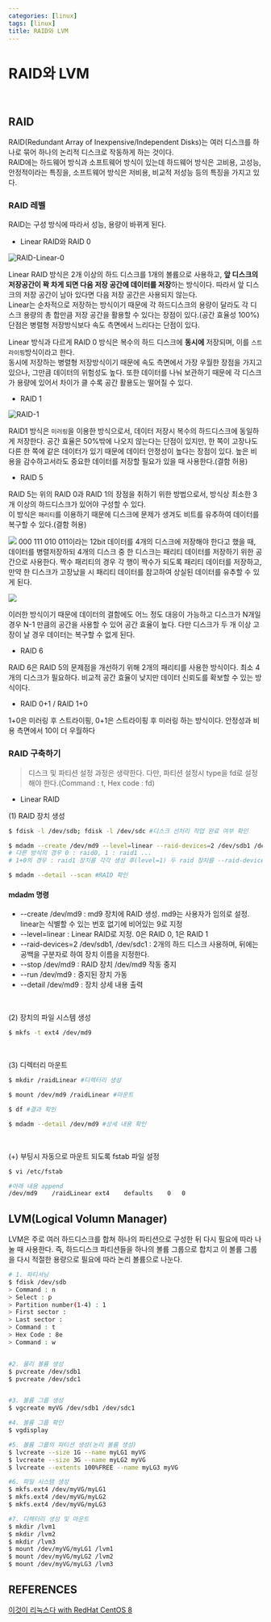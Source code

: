 ```yaml
---
categories: [linux]
tags: [linux]
title: RAID와 LVM
---
```


# RAID와 LVM  


<br/>

## RAID  

RAID(Redundant Array of Inexpensive/Independent Disks)는 여러 디스크를 하나로 묶어 하나의 논리적 디스크로 작동하게 하는 것이다.  
RAID에는 하드웨어 방식과 소프트웨어 방식이 있는데 하드웨어 방식은 고비용, 고성능, 안정적이라는 특징을, 소프트웨어 방식은 저비용, 비교적 저성능 등의 특징을 가지고 있다.

### RAID 레벨  

RAID는 구성 방식에 따라서 성능, 용량이 바뀌게 된다.  

- Linear RAID와 RAID 0

![RAID-Linear-0](../../assets/img/RAID-Linear-0.png)

Linear RAID 방식은 2개 이상의 하드 디스크를 1개의 볼륨으로 사용하고, **앞 디스크의 저장공간이 꽉 차게 되면 다음 저장 공간에 데이터를 저장**하는 방식이다.
따라서 앞 디스크의 저장 공간이 남아 있다면 다음 저장 공간은 사용되지 않는다.  
Linear는 순차적으로 저장하는 방식이기 때문에 각 하드디스크의 용량이 달라도 각 디스크 용량의 총 합만큼 저장 공간을 활용할 수 있다는 장점이 있다.(공간 효율성 100%) 
단점은 병렬형 저장방식보다 속도 측면에서 느리다는 단점이 있다.

Linear 방식과 다르게 RAID 0 방식은 복수의 하드 디스크에 **동시에** 저장되며, 이를 `스트라이핑`방식이라고 한다.  
동시에 저장하는 병렬형 저장방식이기 때문에 속도 측면에서 가장 우월한 장점을 가지고 있으나, 그만큼 데이터의 위험성도 높다. 또한 데이터를 나눠 보관하기 때문에 각 디스크가 용량에 있어서 차이가 클 수록 공간 활용도는 떨어질 수 있다.  


- RAID 1

![RAID-1](../../assets/img/RAID-1.png)

RAID1 방식은 `미러링`을 이용한 방식으로서, 데이터 저장시 복수의 하드디스크에 동일하게 저장한다. 공간 효율은 50%밖에 나오지 않는다는 단점이 있지만, 한 쪽이 고장나도 다른 한 쪽에 같은 데이터가 있기 때문에 데이터 안정성이 높다는 장점이 있다. 높은 비용을 감수하고서라도 중요한 데이터를 저장할 필요가 있을 때 사용한다.(결함 허용)

- RAID 5

RAID 5는 위의 RAID 0과 RAID 1의 장점을 취하기 위한 방법으로서, 방식상 최소한 3개 이상의 하드디스크가 있어야 구성할 수 있다.  
이 방식은 `패리티`를 이용하기 때문에 디스크에 문제가 생겨도 비트를 유추하여 데이터를 복구할 수 있다.(결함 허용)


![](../../assets/img/RAID-5-1.png)
000 111 010 011이라는 12bit 데이터를 4개의 디스크에 저장해야 한다고 했을 때, 데이터를 병렬저장하되 4개의 디스크 중 한 디스크는 패리티 데이터를 저장하기 위한 공간으로 사용한다. 짝수 패리티의 경우 각 행이 짝수가 되도록 패리티 데이터를 저장하고, 만약 한 디스크가 고장났을 시 패리티 데이터를 참고하여 상실된 데이터를 유추할 수 있게 된다.  

![](../../assets/img/RAID-5-2.png)

이러한 방식이기 때문에 데이터의 결함에도 어느 정도 대응이 가능하고 디스크가 N개일 경우 N-1 만큼의 공간을 사용할 수 있어 공간 효율이 높다.
다만 디스크가 두 개 이상 고장이 날 경우 데이터는 복구할 수 없게 된다.

 - RAID 6

RAID 6은 RAID 5의 문제점을 개선하기 위해 2개의 패리티를 사용한 방식이다. 최소 4개의 디스크가 필요하다. 비교적 공간 효율이 낮지만 데이터 신뢰도를 확보할 수 있는 방식이다.  

 - RAID 0+1 / RAID 1+0

1+0은 미러링 후 스트라이핑, 0+1은 스트라이핑 후 미러링 하는 방식이다. 안정성과 비용 측면에서 10이 더 우월하다



 ### RAID 구축하기  


 > 디스크 및 파티션 설정 과정은 생략한다. 다만, 파티션 설정시 type을 fd로 설정해야 한다.(Command : t, Hex code : fd)  


- Linear RAID   

(1) RAID 장치 생성

```bash
$ fdisk -l /dev/sdb; fdisk -l /dev/sdc #디스크 선처리 작업 완료 여부 확인

$ mdadm --create /dev/md9 --level=linear --raid-devices=2 /dev/sdb1 /dev/sdc1 #RAID 생성
# 다른 방식의 경우 0 : raid0, 1 : raid1 ...
# 1+0의 경우 : raid1 장치를 각각 생성 후(level=1) 두 raid 장치를 --raid-devices 옵션으로 지정한다(level=0).

$ mdadm --detail --scan #RAID 확인
```


#### mdadm 명령  

 - \-\-create /dev/md9 : md9 장치에 RAID 생성. md9는 사용자가 임의로 설정. linear는 식별할 수 있는 번호 없기에 비어있는 9로 지정
 - \--level=linear : Linear RAID로 지정. 0은 RAID 0, 1은 RAID 1
 - \--raid-devices=2 /dev/sdb1, /dev/sdc1 : 2개의 하드 디스크 사용하며, 뒤에는 공백을 구분자로 하여 장치 이름을 지정한다.
 - \--stop /dev/md9 : RAID 장치 /dev/md9 작동 중지
 - \--run /dev/md9 : 중지된 장치 가동
 - \--detail /dev/md9 : 장치 상세 내용 출력

<br/>


(2) 장치의 파일 시스템 생성

```bash
$ mkfs -t ext4 /dev/md9
```
<br/>


(3) 디렉터리 마운트

```bash
$ mkdir /raidLinear #디렉터리 생성

$ mount /dev/md9 /raidLinear #마운트

$ df #결과 확인

$ mdadm --detail /dev/md9 #상세 내용 확인
```
<br/>


(+) 부팅시 자동으로 마운트 되도록 fstab 파일 설정

```bash
$ vi /etc/fstab

#아래 내용 append
/dev/md9    /raidLinear ext4    defaults    0   0
```


## LVM(Logical Volumn Manager)  

LVM은 주로 여러 하드디스크를 합쳐 하나의 파티션으로 구성한 뒤 다시 필요에 따라 나눌 때 사용한다.
즉, 하드디스크 파티션들을 하나의 볼륨 그룹으로 합치고 이 볼륨 그룹을 다시 적절한 용량으로 필요에 따라 논리 볼륨으로 나눈다.

```bash
# 1. 파티셔닝
$ fdisk /dev/sdb
> Command : n
> Select : p
> Partition number(1-4) : 1
> First sector : 
> Last sector : 
> Command : t
> Hex Code : 8e
> Command : w


#2. 물리 볼륨 생성
$ pvcreate /dev/sdb1
$ pvcreate /dev/sdc1


#3. 볼륨 그룹 생성
$ vgcreate myVG /dev/sdb1 /dev/sdc1

#4. 볼륨 그룹 확인
$ vgdisplay

#5. 볼륨 그룹의 파티션 생성(논리 볼륨 생성)
$ lvcreate --size 1G --name myLG1 myVG
$ lvcreate --size 3G --name myLG2 myVG
$ lvcreate --extents 100%FREE --name myLG3 myVG

#6. 파일 시스템 생성
$ mkfs.ext4 /dev/myVG/myLG1
$ mkfs.ext4 /dev/myVG/myLG2
$ mkfs.ext4 /dev/myVG/myLG3

#7. 디렉터리 생성 및 마운트
$ mkdir /lvm1
$ mkdir /lvm2
$ mkdir /lvm3
$ mount /dev/myVG/myLG1 /lvm1
$ mount /dev/myVG/myLG2 /lvm2
$ mount /dev/myVG/myLG3 /lvm3
```




## REFERENCES

[이것이 리눅스다 with RedHat CentOS 8](http://www.yes24.com/Product/Goods/89769181)